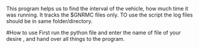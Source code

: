 This program helps us to find the interval of the vehicle, how much time it was running.
It tracks the $GNRMC files only.
TO use the script the log files should be in same folder/directory.



#How to use
First run the python file and enter the name of file of your desire , and hand over all things to the program.
